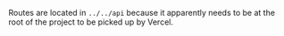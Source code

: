Routes are located in `../../api` because it apparently needs to be 
at the root of the project to be picked up by Vercel.